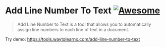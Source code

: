 # Add Line Number To Text [![Awesome](https://cdn.rawgit.com/sindresorhus/awesome/d7305f38d29fed78fa85652e3a63e154dd8e8829/media/badge.svg)](https://github.com/sindresorhus/awesome)

>Add Line Number to Text is a tool that allows you to automatically assign line numbers to each line of text in a document.

Try demo: https://tools.waytolearnx.com/add-line-number-to-text
